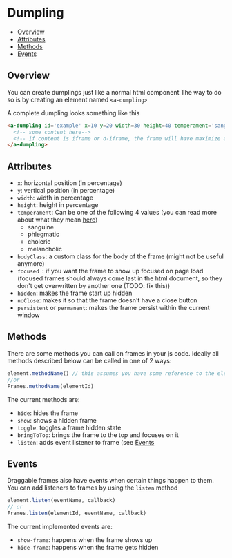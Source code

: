 Dumpling
===============

- [Overview](#overview)
- [Attributes](#attributes)
- [Methods](#methods)
- [Events](#events)

Overview
--------

You can create dumplings just like a normal html component
The way to do so is by creating an element named `<a-dumpling>`

A complete dumpling looks something like this

```html
<a-dumpling id='example' x=10 y=20 width=30 height=40 temperament='sanguine' bodyClass='coolclass' focused hidden noClose>
  <!-- some content here-->
  <!-- if content is iframe or d-iframe, the frame will have maximize and back buttons-->
</a-dumpling>
```

Attributes
----------
- `x`: horizontal position (in percentage)
- `y`: vertical position (in percentage)
- `width`: width in percentage
- `height`: height in percentage
- `temperament`: Can be one of the following 4 values (you can read more about what they mean [here](./temperaments.md))
  - sanguine
  - phlegmatic
  - choleric
  - melancholic
- `bodyClass`: a custom class for the body of the frame (might not be useful anymore)
- `focused `: if you want the frame to show up focused on page load (focused frames should always come last in the html document, so they don't get overwritten by another one (TODO: fix this))
- `hidden`: makes the frame start up hidden
- `noClose`: makes it so that the frame doesn't have a close button
- `persistent` or `permanent`: makes the frame persist within the current window

Methods
-------

There are some methods you can call on frames in your js code. Ideally all methods described below can be called in one of 2 ways:

```js
element.methodName() // this assumes you have some reference to the element, like with getElementById or something else
//or
Frames.methodName(elementId)
```

The current methods are:
- `hide`: hides the frame
- `show`: shows a hidden frame
- `toggle`: toggles a frame hidden state
- `bringToTop`: brings the frame to the top and focuses on it
- `listen`: adds event listener to frame (see [Events](#events)

Events
-------

Draggable frames also have events when certain things happen to them. You can add listeners to frames by using the `listen` method

```js
element.listen(eventName, callback)
// or
Frames.listen(elementId, eventName, callback)
```

The current implemented events are:
- `show-frame`: happens when the frame shows up
- `hide-frame`: happens when the frame gets hidden
